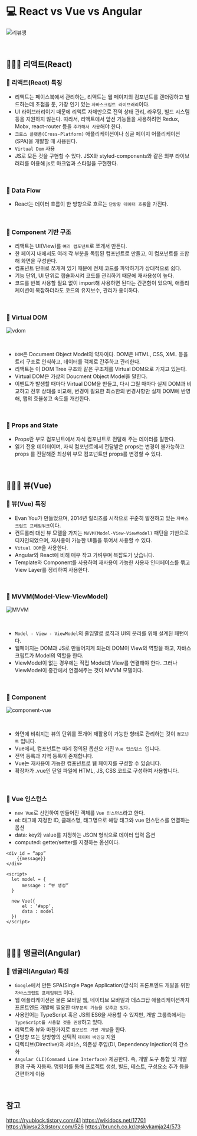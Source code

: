 # 💻 React vs Vue vs Angular

![리뷰앵](https://user-images.githubusercontent.com/64779472/118085582-9900db00-b3fd-11eb-822c-25fb79399bda.PNG)

<br />

## 👨🏻‍💻 리액트(React)

### 🏃 리액트(React) 특징

- 리액트는 페이스북에서 관리하는, 리액트는 웹 페이지의 컴포넌트를 렌더링하고 빌드하는데 초점을 둔, 가장 인기 있는 `자바스크립트 라이브러리`이다.
- UI 라이브러리이기 때문에 리액트 자체만으로 전역 상태 관리, 라우팅, 빌드 시스템 등을 지원하지 않는다. 따라서, 리액트에서 앞선 기능들을 사용하려면 Redux, Mobx, react-router 등을 `추가해서 사용`해야 한다.
- `크로스 플랫폼(Cross-Platform)` 애플리케이션이나 싱글 페이지 어플리케이션(SPA)을 개발할 때 사용된다.
- `Virtual Dom` 사용
- JS로 모든 것을 구현할 수 있다. JSX와 styled-components와 같은 외부 라이브러리를 이용해 js로 마크업과 스타일을 구현한다.

<br />

### 🏃 Data Flow

- React는 데이터 흐름이 한 방향으로 흐르는 `단방향 데이터 흐름`을 가진다.

<br />

### 🏃 Component 기반 구조

- 리액트는 UI(View)를 `여러 컴포넌트`로 쪼개서 만든다.
- 한 페이지 내에서도 여러 각 부분을 독립된 컴포넌트로 만들고, 이 컴포넌트를 조합해 화면을 구성한다.
- 컴포넌트 단위로 쪼개져 있기 때문에 전체 코드를 파악하기가 상대적으로 쉽다.
- 기능 단위, UI 단위로 캡슐화시켜 코드를 관리하기 때문에 재사용성이 높다.
- 코드를 반복 사용할 필요 없이 import해 사용하면 된다는 간편함이 있으며, 애플리케이션이 복잡하더라도 코드의 유지보수, 관리가 용이하다.

<br />

### 🏃 Virtual DOM

![vdom](https://user-images.githubusercontent.com/64779472/118092148-ab334700-b406-11eb-9de1-cff2f32cfc02.PNG)

<br />

- `DOM`은 Document Object Model의 약자이다. DOM은 HTML, CSS, XML 등을 트리 구조로 인식하고, 데이터를 객체로 간주하고 관리한다.
- 리액트는 이 DOM Tree 구조와 같은 구조체를 Virtual DOM으로 가지고 있는다.
- Virtual DOM은 가상의 Doucment Object Model을 말한다.
- 이벤트가 발생할 때마다 Virtual DOM을 만들고, 다시 그릴 때마다 실제 DOM과 비교하고 전후 상태를 비교해, 변경이 필요한 최소한의 변경사항만 실제 DOM에 반영해, 앱의 효율성고 속도를 개선한다.

<br />

### 🏃 Props and State

- Props란 부모 컴포넌트에서 자식 컴포넌트로 전달해 주는 데이터를 말한다.
- 읽기 전용 데이터이며, 자식 컴포넌트에서 전달받은 props는 변경이 불가능하고 props 를 전달해준 최상위 부모 컴포넌트만 props를 변경할 수 있다.

<br />

## 👨🏻‍💻 뷰(Vue)

### 🏃 뷰(Vue) 특징

- Evan You가 만들었으며, 2014년 릴리즈를 시작으로 꾸준히 발전하고 있는 `자바스크립트 프레임워크`이다.
- 컨트롤러 대신 뷰 모델을 가지는 `MVVM(Model-View-ViewModel)` 패턴을 기반으로 디자인되었으며, 재사용이 가능한 UI들을 묶어서 사용할 수 있다.
- `Vitual DOM`을 사용한다.
- Angular와 React에 비해 매우 작고 가벼우며 복잡도가 낮습니다.
- Template와 Component를 사용하여 재사용이 가능한 사용자 인터페이스를 묶고 View Layer를 정리하여 사용한다.

<br />

### 🏃 MVVM(Model-View-ViewModel)

![MVVM](https://user-images.githubusercontent.com/64779472/118091383-b9cd2e80-b405-11eb-843d-ea142976e23c.PNG)

<br />

- `Model - View - ViewModel`의 줄임말로 로직과 UI의 분리를 위해 설계된 패턴이다.
- 웹페이지는 DOM과 JS로 만들어지게 되는데 DOM이 View의 역할을 하고, 자바스크립트가 Model의 역할을 한다.
- ViewModel이 없는 경우에는 직접 Model과 View를 연결해야 한다. 그러나 ViewModel이 중간에서 연결해주는 것이 MVVM 모델이다.

<br />

### 🏃 Component

![component-vue](https://user-images.githubusercontent.com/64779472/118091322-a0c47d80-b405-11eb-9bfd-85e4216d1cf4.PNG)

<br />

- 화면에 비춰지는 뷰의 단위를 쪼개어 재활용이 가능한 형태로 관리하는 것이 `컴포넌트` 입니다.
- Vue에서, 컴포넌트는 미리 정의된 옵션으 가진 `Vue 인스턴스 `입니다.
- 전역 등록과 지역 등록이 존재합니다.
- Vue는 재사용이 가능한 컴포넌트로 웹 페이지를 구성할 수 있습니다.
- 확장자가 .vue인 단일 파일에 HTML, JS, CSS 코드로 구성하여 사용합니다.

<br />

### 🏃 Vue 인스턴스

- `new Vue`로 선언하여 만들어진 객체를 `Vue 인스턴스`라고 한다.
- el: 태그에 지정한 ID, 클래스명, 태그명으로 해당 태그와 vue 인스턴스를 연결하는 옵션
- data: key와 value를 지정하는 JSON 형식으로 데이터 입력 옵션
- computed: getter/setter를 지정하는 옵션이다.

```
<div id = “app”
    {{message}}
</div>

<script>
  let model = {
      message : “뷰 생성”
  }

  new Vue({
      el : ‘#app’,
      data : model
  })
</script>
```

<br />

## 👨🏻‍💻 앵귤러(Angular)

### 🏃 앵귤러(Angular) 특징

- `Google`에서 만든 SPA(Single Page Application)방식의 프론트엔드 개발을 위한 `자바스크립트 프레임워크` 이다.
- 웹 애플리케이션은 물론 모바일 웹, 네이티브 모바일과 데스크탑 애플리케이션까지 프론트엔드 개발에 필요한 `대부분의 기능을 갖추고 있다.`
- 사용언어는 TypeScript 혹은 JS의 ES6을 사용할 수 있지만, 개발 그룹측에서는 `TypeScript를 사용할 것을 권장`하고 있다.
- 리액트와 뷰와 마찬가지로 `컴포넌트 기반 개발`을 한다.
- 단방향 또는 양방향의 선택적 `데이터 바인딩` 지원
- 디렉티브(Directive)와 서비스, 의존성 주입(DI, Dependency Injection)의 간소화
- `Angular CLI(Command Line Interface)` 제공한다. 즉, 개발 도구 통합 및 개발 환경 구축 자동화. 명령어를 통해 프로젝트 생성, 빌드, 테스트, 구성요소 추가 등을 간편하게 이용

<br />

## 참고

https://ryublock.tistory.com/41
https://wikidocs.net/17701
https://kjwsx23.tistory.com/526
https://brunch.co.kr/@skykamja24/573
